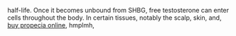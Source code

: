 half-life. Once it becomes unbound from SHBG, free testosterone can enter cells throughout the body. In certain tissues, notably the scalp, skin, and, <a href=" http://www.amiando.com/buy-propecia-online">buy propecia online</a>,  hmplmh, 